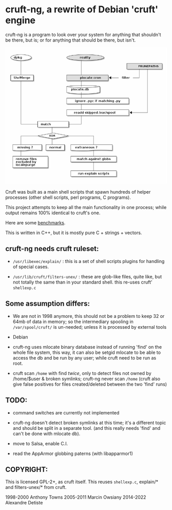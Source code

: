 cruft-ng, a rewrite of Debian 'cruft' engine
============================================

cruft-ng is a program to look over your system for anything that shouldn't
be there, but is; or for anything that should be there, but isn't.

![Flowchar](flow.png)

Cruft was built as a main shell scripts that spawn
hundreds of helper processes (other shell scripts,
perl programs, C programs).

This project attempts to keep all the main functionality in one process;
while output remains 100% identical to cruft's one.

Here are some [benchmarks](https://github.com/a-detiste/cruft-ng/wiki/Benchmark).

This is written in C++, but it is mostly pure C + strings + vectors.

cruft-ng needs cruft ruleset:
-----------------------------

* `/usr/libexec/explain/` : this is a set of shell scripts
  plugins for handling of special cases.

* `/usr/lib/cruft/filters-unex/` : these are glob-like files,
  quite like, but not totally the same than in your
  standard shell. this re-uses cruft' `shellexp.c`

Some assumption differs:
------------------------

* We are not in 1998 anymore, this should not be a problem
  to keep 32 or 64mb of data in memory;
  so the intermediary spooling in `/var/spool/cruft/`
  is un-needed; unless it is processed by external tools

* Debian

* cruft-ng uses mlocate binary database instead of
  running 'find' on the whole file system,
  this way, it can also be setgid mlocate to be
  able to access the db and be run by any user;
  while cruft need to be run as root.

* cruft scan `/home` with find *twice*, only to detect
  files not owned by /home/$user & broken symlinks;
  cruft-ng never scan `/home`
  (cruft also give false positives for files
  created/deleted between the two 'find' runs)

TODO:
-----

 * command switches are currently not implemented

 * cruft-ng doesn't detect broken symlinks at this time;
   it's a different topic and should be split in a
   separate tool. (and this really needs 'find'
   and can't be done with mlocate db).

 * move to Salsa, enable C.I.

 * read the AppArmor globbing paterns (with libapparmor1)

COPYRIGHT:
----------

This is licensed GPL-2+, as cruft itself.
This reuses `shellexp.c`, explain/*  and filters-unex/* from cruft.

1998-2000 Anthony Towns
2005-2011 Marcin Owsiany
2014-2022 Alexandre Detiste

